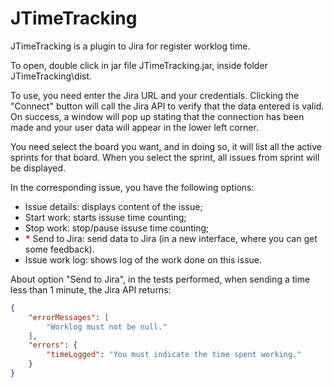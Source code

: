 # JTimeTracking

JTimeTracking is a plugin to Jira for register worklog time.

To open, double click in jar file JTimeTracking.jar, inside folder JTimeTracking\dist.

To use, you need enter the Jira URL and your credentials. Clicking the "Connect" button will call the Jira API to verify that the data entered is valid. On success, a window will pop up stating that the connection has been made and your user data will appear in the lower left corner.

You need select the board you want, and in doing so, it will list all the active sprints for that board. When you select the sprint, all issues from sprint will be displayed.


In the corresponding issue, you have the following options:
* Issue details: displays content of the issue;
* Start work: starts issuse time counting;
* Stop work: stop/pause issuse time counting;
* <b style='color:red'>*</b> Send to Jira: send data to Jira (in a new interface, where you can get some feedback). 
* Issue work log: shows log of the work done on this issue.

About option "Send to Jira", in the tests performed, when sending a time less than 1 minute, the Jira API returns:

```json
{
    "errorMessages": [
        "Worklog must not be null."
    ],
    "errors": {
        "timeLogged": "You must indicate the time spent working."
    }
}
```
